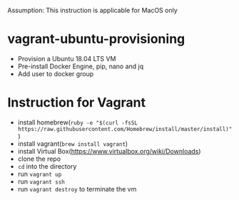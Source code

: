 Assumption: This instruction is applicable for MacOS only
# vagrant-ubuntu-provisioning
- Provision a Ubuntu 18.04 LTS VM 
- Pre-install Docker Engine, pip, nano and jq
- Add user to docker group

# Instruction for Vagrant 

- install homebrew(`ruby -e "$(curl -fsSL https://raw.githubusercontent.com/Homebrew/install/master/install)"`)
- install vagrant(`brew install vagrant`)
- install Virtual Box(https://www.virtualbox.org/wiki/Downloads)
- clone the repo
- `cd` into the directory
- run `vagrant up` 
- run `vagrant ssh`
- run `vagrant destroy` to terminate the vm

